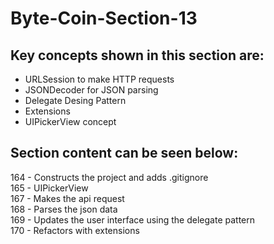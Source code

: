 # Byte-Coin-Section-13

## Key concepts shown in this section are:

- URLSession to make HTTP requests<br>
- JSONDecoder for JSON parsing<br>
- Delegate Desing Pattern<br>
- Extensions<br>
- UIPickerView concept<br>


## Section content can be seen below:

164 - Constructs the project and adds .gitignore<br>
165 - UIPickerView<br>
167 - Makes the api request<br>
168 - Parses the json data<br>
169 - Updates the user interface using the delegate pattern<br>
170 - Refactors with extensions<br>

